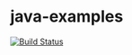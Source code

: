 # java-examples

[![Build Status](https://travis-ci.com/sejink/java-examples.svg?branch=master)](https://travis-ci.com/sejink/java-examples)
